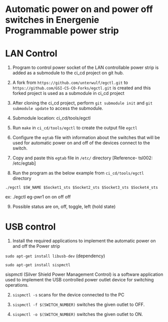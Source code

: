 # Automatic power on and power off switches in Energenie Programmable power strip

# LAN Control

1) Program to control power socket of the LAN controllable power strip is added as a submodule to the ci_cd project on git hub.

2) A fork from `https://github.com/unterwulf/egctl.git` to `https://github.com/GSI-CS-CO-Forks/egctl.git` is created and this forked project is used as a submodule in ci_cd project

3) After cloning the ci_cd project, perform `git submodule init` and `git submodule update` to access the submodule.

4) Submodule location: ci_cd/tools/egctl

5) Run `make` in `ci_cd/tools/egctl` to create the output file `egctl` 

6) Configure the `egtab` file with information about the switches that will be used for automatic power on and off of the devices connect to the switch.

7) Copy and paste this `egtab` file in `/etc/` directory [Reference- tsl002: /etc/egtab]

8) Run the program as the below example from `ci_cd/tools/egctl` directory

`./egctl $SW_NAME $Socket1_sts $Socket2_sts $Socket3_sts $Socket4_sts`

ex: ./egctl eg-pwr1 on on off off

9) Possible status are on, off, toggle, left (hold state)

# USB control

1) Install the required applications to implement the automatic power on and off the Power strip

`sudo apt-get install libusb-dev` (dependency)

`sudo apt-get install sispmctl`

sispmctl (Silver Shield Power Management Control) is a software application used to implement the USB controlled power outlet device for switching operations.

2) `sispmctl -s` scans for the device connected to the PC

3) `sispmctl -f $(SWITCH_NUMBER)` switches the given outlet to OFF.

4) `sispmctl -o $(SWITCH_NUMBER)` switches the given outlet to ON.
